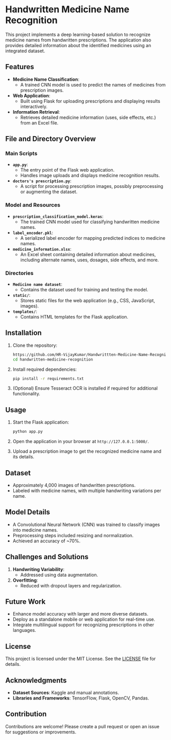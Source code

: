 # Handwritten Medicine Name Recognition

This project implements a deep learning-based solution to recognize medicine names from handwritten prescriptions. The application also provides detailed information about the identified medicines using an integrated dataset.

## Features

- **Medicine Name Classification**:
  - A trained CNN model is used to predict the names of medicines from prescription images.
- **Web Application**:
  - Built using Flask for uploading prescriptions and displaying results interactively.
- **Information Retrieval**:
  - Retrieves detailed medicine information (uses, side effects, etc.) from an Excel file.

## File and Directory Overview

### Main Scripts

- **`app.py`**:
  - The entry point of the Flask web application.
  - Handles image uploads and displays medicine recognition results.
- **`doctors's prescription.py`**:
  - A script for processing prescription images, possibly preprocessing or augmenting the dataset.

### Model and Resources

- **`prescription_classification_model.keras`**:
  - The trained CNN model used for classifying handwritten medicine names.
- **`label_encoder.pkl`**:
  - A serialized label encoder for mapping predicted indices to medicine names.
- **`medicine_information.xlsx`**:
  - An Excel sheet containing detailed information about medicines, including alternate names, uses, dosages, side effects, and more.

### Directories

- **`Medicine name dataset`**:
  - Contains the dataset used for training and testing the model.
- **`static/`**:
  - Stores static files for the web application (e.g., CSS, JavaScript, images).
- **`templates/`**:
  - Contains HTML templates for the Flask application.

## Installation

1. Clone the repository:

   ```bash
   https://github.com/HR-VijayKumar/Handwrittten-Medicine-Name-Recognition.git
   cd handwritten-medicine-recognition
   ```

2. Install required dependencies:

   ```bash
   pip install -r requirements.txt
   ```

3. (Optional) Ensure Tesseract OCR is installed if required for additional functionality.

## Usage

1. Start the Flask application:

   ```bash
   python app.py
   ```

2. Open the application in your browser at `http://127.0.0.1:5000/`.

3. Upload a prescription image to get the recognized medicine name and its details.

## Dataset

- Approximately 4,000 images of handwritten prescriptions.
- Labeled with medicine names, with multiple handwriting variations per name.

## Model Details

- A Convolutional Neural Network (CNN) was trained to classify images into medicine names.
- Preprocessing steps included resizing and normalization.
- Achieved an accuracy of \~70%.

## Challenges and Solutions

1. **Handwriting Variability**:
   - Addressed using data augmentation.
2. **Overfitting**:
   - Reduced with dropout layers and regularization.

## Future Work

- Enhance model accuracy with larger and more diverse datasets.
- Deploy as a standalone mobile or web application for real-time use.
- Integrate multilingual support for recognizing prescriptions in other languages.

## License

This project is licensed under the MIT License. See the [LICENSE](LICENSE) file for details.

## Acknowledgments

- **Dataset Sources**: Kaggle and manual annotations.
- **Libraries and Frameworks**: TensorFlow, Flask, OpenCV, Pandas.

## Contribution

Contributions are welcome! Please create a pull request or open an issue for suggestions or improvements.

